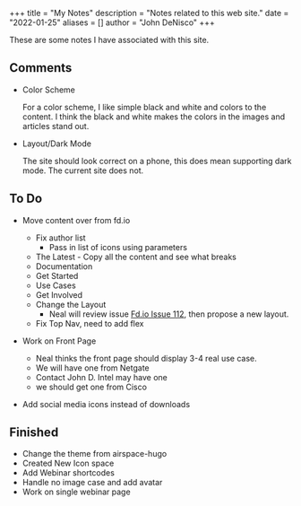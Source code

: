 +++
title = "My Notes"
description = "Notes related to this web site."
date = "2022-01-25"
aliases = []
author = "John DeNisco"
+++

These are some notes I have associated with this site.

<!--more-->

## Comments

- Color Scheme

  For a color scheme, I like simple black and white and colors to the content. I think the black and white makes the colors in the images and articles stand out.
  
- Layout/Dark Mode

  The site should look correct on a phone, this does mean supporting dark mode. The current site does not.

## To Do

- Move content over from fd.io
  - Fix author list
    - Pass in list of icons using parameters
  - The Latest - Copy all the content and see what breaks
  - Documentation
  - Get Started
  - Use Cases
  - Get Involved
  - Change the Layout
    - Neal will review issue [Fd.io Issue 112](https://github.com/FDio/site/issues/112), then propose a new layout.
  - Fix Top Nav, need to add flex

- Work on Front Page
  - Neal thinks the front page should display 3-4 real use case.
  - We will have one from Netgate
  - Contact John D. Intel may have one
  - we should get one from Cisco
- Add social media icons instead of downloads

## Finished

- Change the theme from airspace-hugo
- Created New Icon space
- Add Webinar shortcodes
- Handle no image case and add avatar
- Work on single webinar page
